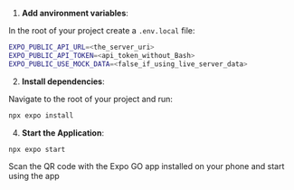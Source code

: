 1. **Add anvironment variables**:

In the root of your project create a `.env.local` file: 
```bash
EXPO_PUBLIC_API_URL=<the_server_uri>
EXPO_PUBLIC_API_TOKEN=<api_token_without_Bash>
EXPO_PUBLIC_USE_MOCK_DATA=<false_if_using_live_server_data>
```

2. **Install dependencies**:

Navigate to the root of your project and run:
```bash
npx expo install
``````

4. **Start the Application**:

```bash
npx expo start
``````

Scan the QR code with the Expo GO app installed on your phone and start using the app
